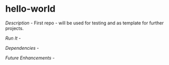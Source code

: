 # hello-world

*Description -* 
First repo - will be used for testing and as template for further projects.

*Run It -*

*Dependencies -*

*Future Enhancements -*


